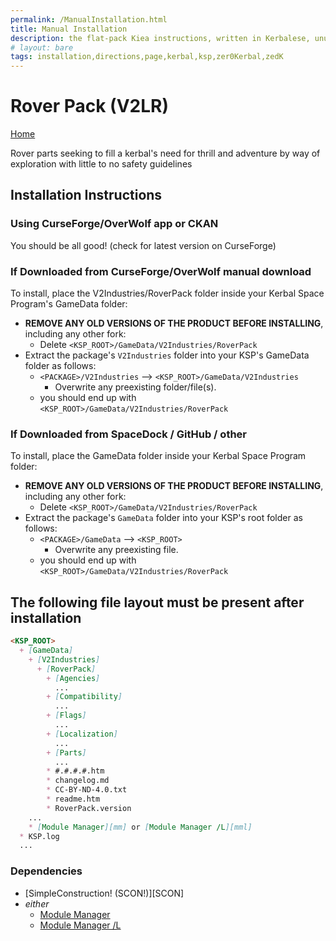 ```yaml
---
permalink: /ManualInstallation.html
title: Manual Installation
description: the flat-pack Kiea instructions, written in Kerbalese, unusally present
# layout: bare
tags: installation,directions,page,kerbal,ksp,zer0Kerbal,zedK
---
```


<!-- ManualInstallation.md v1.1.7.0
Rover Pack (V2LR)
created: 01 Oct 2019
updated: 18 Apr 2022 -->

<!-- based upon work by Lisias -->

# Rover Pack (V2LR)

[Home](./index.md)

Rover parts seeking to fill a kerbal's need for thrill and adventure by way of exploration with little to no safety guidelines

## Installation Instructions

### Using CurseForge/OverWolf app or CKAN

You should be all good! (check for latest version on CurseForge)

### If Downloaded from CurseForge/OverWolf manual download

To install, place the V2Industries/RoverPack folder inside your Kerbal Space Program's GameData folder:

* **REMOVE ANY OLD VERSIONS OF THE PRODUCT BEFORE INSTALLING**, including any other fork:
  * Delete `<KSP_ROOT>/GameData/V2Industries/RoverPack`
* Extract the package's `V2Industries` folder into your KSP's GameData folder as follows:
  * `<PACKAGE>/V2Industries` --> `<KSP_ROOT>/GameData/V2Industries`
    * Overwrite any preexisting folder/file(s).
  * you should end up with `<KSP_ROOT>/GameData/V2Industries/RoverPack`

### If Downloaded from SpaceDock / GitHub / other

To install, place the GameData folder inside your Kerbal Space Program folder:

* **REMOVE ANY OLD VERSIONS OF THE PRODUCT BEFORE INSTALLING**, including any other fork:
  * Delete `<KSP_ROOT>/GameData/V2Industries/RoverPack`
* Extract the package's `GameData` folder into your KSP's root folder as follows:
  * `<PACKAGE>/GameData` --> `<KSP_ROOT>`
    * Overwrite any preexisting file.
  * you should end up with `<KSP_ROOT>/GameData/V2Industries/RoverPack`

## The following file layout must be present after installation

```markdown
<KSP_ROOT>
  + [GameData]
    + [V2Industries]
      + [RoverPack]
        + [Agencies]
          ...
        + [Compatibility]
          ...
        + [Flags]
          ...
        + [Localization]
          ...
        + [Parts]
          ...
        * #.#.#.#.htm
        * changelog.md
        * CC-BY-ND-4.0.txt
        * readme.htm
        * RoverPack.version
    ...
    * [Module Manager][mm] or [Module Manager /L][mml]
  * KSP.log
  ...
```

### Dependencies

* [SimpleConstruction! (SCON!)][SCON]
* *either*
  * [Module Manager][mm]
  * [Module Manager /L][mml]

[V2LR]: https://forum.kerbalspaceprogram.com/index.php?/topic/207911-*/ "Forum Thread"
[mm]: https://forum.kerbalspaceprogram.com/index.php?/topic/50533-*/ "Module Manager"
[mml]: https://github.com/net-lisias-ksp/ModuleManager "Module Manager /L"
